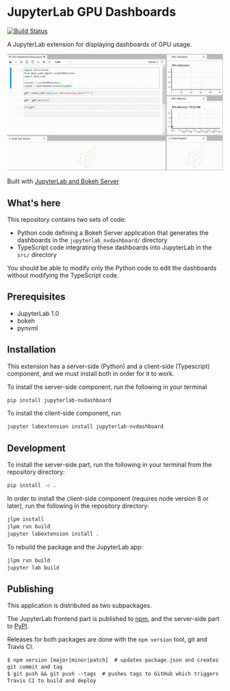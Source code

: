 JupyterLab GPU Dashboards
===========================

[![Build Status](https://travis-ci.com/jacobtomlinson/jupyterlab-nvdashboard.svg?branch=master)](https://travis-ci.com/jacobtomlinson/jupyterlab-nvdashboard)

A JupyterLab extension for displaying dashboards of GPU usage.

![demo](./demo.gif)

Built with [JupyterLab and Bokeh Server](https://github.com/ian-r-rose/jupyterlab-bokeh-server)


What's here
-----------

This repository contains two sets of code:

-   Python code defining a Bokeh Server application that generates the dashboards
    in the `jupyterlab_nvdashboard/` directory
-   TypeScript code integrating these dashboards into JupyterLab in the `src/`
    directory

You should be able to modify only the Python code to edit the dashboards
without modifying the TypeScript code.

## Prerequisites

* JupyterLab 1.0
* bokeh
* pynvml

## Installation

This extension has a server-side (Python) and a client-side (Typescript) component,
and we must install both in order for it to work.

To install the server-side component, run the following in your terminal

```bash
pip install jupyterlab-nvdashboard
```

To install the client-side component, run

```bash
jupyter labextension install jupyterlab-nvdashboard
```

## Development

To install the server-side part, run the following in your terminal from the repository directory:

```bash
pip install -e .
```

In order to install the client-side component (requires node version 8 or later), run the following in the repository directory:

```bash
jlpm install
jlpm run build
jupyter labextension install .
```

To rebuild the package and the JupyterLab app:

```bash
jlpm run build
jupyter lab build
```

## Publishing

This application is distributed as two subpackages.

The JupyterLab frontend part is published to [npm](https://www.npmjs.com/package/jupyterlab-nvdashboard),
and the server-side part to [PyPI](https://pypi.org/project/jupyterlab-nvdashboard/).

Releases for both packages are done with the `npm version` tool, git and Travis CI.

```console
$ npm version [major|minor|patch]  # updates package.json and creates git commit and tag
$ git push && git push --tags  # pushes tags to GitHub which triggers Travis CI to build and deploy
```

